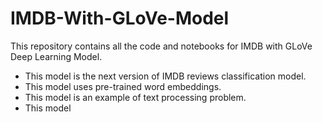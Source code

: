 # IMDB-With-GLoVe-Model
This repository contains all the code and notebooks for IMDB with GLoVe Deep Learning Model.
- This model is the next version of IMDB reviews classification model.
- This model uses pre-trained word embeddings.
- This model is an example of text processing problem.
- This model
